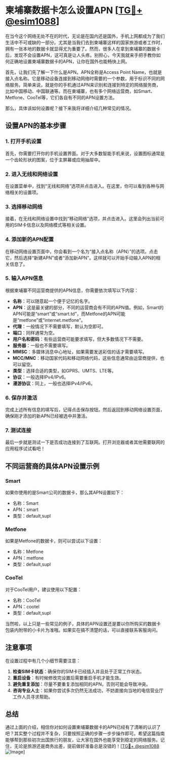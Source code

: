 # 柬埔寨数据卡怎么设置APN [[TG💪+ @esim1088](https://t.me/s/esim1088)]

在当今这个网络无处不在的时代，无论是在国内还是国外，手机上网都成为了我们生活中不可或缺的一部分。尤其是当我们去到柬埔寨这样的国家旅游或者工作时，拥有一张本地的数据卡就显得尤为重要了。然而，很多人在拿到柬埔寨的数据卡后，发现不会设置APN，这可真是让人头疼。别担心，今天我就来手把手教你如何正确地设置柬埔寨数据卡的APN，让你在国外也能畅快上网。

首先，让我们先了解一下什么是APN。APN全称是Access Point Name，也就是接入点名称。它是移动设备连接到移动网络时需要的一个参数，用于标识不同的网络服务。简单来说，就是你的手机通过APN来识别和连接到特定的网络服务商，比如中国移动、中国联通等。而在柬埔寨，也有多个网络运营商，如Smart、Metfone、CooTel等，它们各自有不同的APN设置方法。

那么，具体该如何设置呢？接下来我将详细介绍几种常见的情况。

## 设置APN的基本步骤

### 1. 打开手机设置
首先，你需要打开你的手机设置界面。对于大多数智能手机来说，设置图标通常是一个齿轮形状的图案，位于主屏幕或应用抽屉中。

### 2. 进入无线和网络设置
在设置菜单中，找到“无线和网络”选项并点击进入。在这里，你可以看到各种与网络相关的设置项。

### 3. 选择移动网络
接着，在无线和网络设置中找到“移动网络”选项，并点击进入。这里会列出当前可用的SIM卡信息以及网络模式等相关设置。

### 4. 添加新的APN配置
在移动网络设置页面中，你会看到一个名为“接入点名称（APN）”的选项。点击它，然后选择“新建APN”或者“添加新APN”。这样就可以开始手动输入APN的相关信息了。

### 5. 输入APN信息
根据柬埔寨不同运营商提供的APN信息，你需要依次填写以下内容：
- **名称**：可以随意起一个便于记忆的名字。
- **APN**：这是最关键的部分，不同的运营商会有不同的APN值。例如，Smart的APN可能是“smart”或“smart.td”，而Metfone的APN可能是“metfone”或“internet.metfone”。
- **代理**：一般情况下不需要填写，默认为空即可。
- **端口**：同样通常为空。
- **用户名和密码**：有些运营商可能要求填写，但大多数情况下不需要。
- **服务器**：一般也不需要填写。
- **MMSC**：多媒体消息中心地址，如果需要发送彩信的话才需要填写。
- **MCC/MNC**：移动国家代码和移动网络代码，这些信息通常由运营商提供，也可以留空。
- **类型**：选择合适的类型，如GPRS、UMTS、LTE等。
- **协议**：一般选择IPv4/IPv6。
- **漫游协议**：同上，一般也选择IPv4/IPv6。

### 6. 保存并激活
完成上述所有信息的填写后，记得点击保存按钮。然后返回到移动网络设置页面，确保刚才添加的新APN已经被选中并激活。

### 7. 测试连接
最后一步就是测试一下是否成功连接到了互联网。打开浏览器或者其他需要联网的应用程序试试看吧！

## 不同运营商的具体APN设置示例

### Smart
如果你使用的是Smart公司的数据卡，那么其APN设置如下：
- 名称：Smart
- APN：smart
- 类型：default,supl

### Metfone
如果是Metfone的数据卡，则可以尝试以下设置：
- 名称：Metfone
- APN：metfone
- 类型：default,supl

### CooTel
对于CooTel用户，建议使用以下配置：
- 名称：CooTel
- APN：cootel
- 类型：default,supl

当然啦，以上只是一些常见的例子，具体的APN设置还是要以你所购买的数据卡包装内附带的小卡片为准哦。如果实在搞不清楚的话，可以直接联系客服询问。

## 注意事项

在设置过程中有几个小细节需要注意：
1. **检查SIM卡状态**：确保你的SIM卡已经插入并且处于正常工作状态。
2. **重启设备**：有时候修改完设置后需要重启手机才能生效。
3. **避免重复添加**：尽量不要重复添加相同的APN，否则可能会导致冲突。
4. **咨询专业人士**：如果你尝试多次仍然无法成功，不妨直接向当地的电信营业厅工作人员寻求帮助。

## 总结

通过上面的介绍，相信你对如何设置柬埔寨数据卡的APN已经有了清晰的认识了吧？其实整个过程并不复杂，只要按照正确的步骤一步步操作即可。希望这篇指南能够帮到那些初次出国旅行的朋友，让大家在国外也能享受到稳定的网络服务。记住，无论是旅游还是商务出差，提前做好准备总是没错的！[[TG💪+ @esim1088](https://t.me/s/esim1088) ![Image](https://i.postimg.cc/4NQfJmqS/Snipaste-2025-05-13-00-14-12.png)]